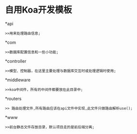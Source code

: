 # 自用Koa开发模板

*api

    >>用来处理路由信息;
    
*com

    >>数据库配置信息和一些小功能;

*controller

    >>模型、控制器，在这里主要处理与数据库交互时或处理逻辑时使用;

*middleware

    >>koa中间件，所有的中间件都要放在此目录中;
    
*routers

    >> 路由处理文件,所有路由应该在api文件中实现,此文件只做路由解析use();

*www

    >>前台静态文件存放目录，默认项目走的是前后端分离;

